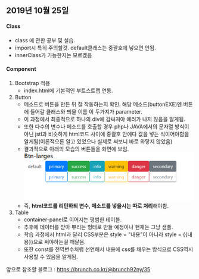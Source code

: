 ## 2019년 10월 25일



#### Class

- class 에 관한 공부 및 실습.
- import시 특히 주의할것. default클래스는 중괄호에 넣으면 안됨.
- innerClass가 가능한지는 모르겠음



#### Component

1. Bootstrap 적용
   - index.html에 기본적인 부트스트랩 연동.
2. Button
   - 메소드로 버튼을 만든 뒤 잘 작동하는지 확인. 해당 메소드(buttonEXE)엔 버튼에 들어갈 클래스와 띄울 이름 이 두가지가 parameter.
   - 이 과정에서 최종적으로 하나의 div에 감싸져야 에러가 나지 않음을 알게됨.
   - 또한 다수의 변수나 메소드를 호출할 경우 php나 JAVA에서의 문자열 방식이 아닌 jstl과 비슷하게 html코드 사이에 중괄호 안에다 값을 넣는 식이어야함을 알게됨(이론적으론 알고 있었으나 실제로 써보니 바로 와닿지 않았음)
   - 결과적으로 아래의 모습의 버튼들을 화면에 보임.
   ![버튼들](img/20191025_buttons.png)
   - 즉, **html코드를 리턴하되 변수, 메소드를 넣을시는 따로 처리**해야함.
3. Table
   - container-panel로 이어지는 평범한 테이블.
   - 추후에 데이터를 받아 뿌리는 형태로 만들 예정이나 현재는 그냥 샘플.
   - 학습 과정에서 html과 달리 CSS부분은 style = "내용"이 아니라 style = {{내용}}으로 써야하는걸 깨달음.
   - 또한 const를 전역변수처럼 선언해서 내용에 css를 채우는 방식으로 CSS역시 사용할 수 있음을 알게됨.



앞으로 참조할 블로그 : https://brunch.co.kr/@brunch92ny/35

